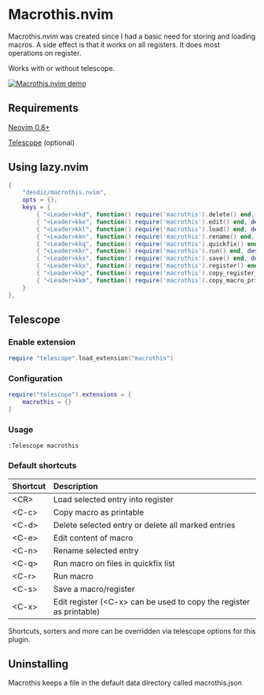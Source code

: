 # Macrothis.nvim

Macrothis.nvim was created since I had a basic need for storing and loading macros. A side effect is that it works on all registers. It does most operations on register.

Works with or without telescope.

[![Macrothis.nvim demo](https://img.youtube.com/vi/d2uj8uP80OE/0.jpg)](https://www.youtube.com/watch?v=d2uj8uP80OE "Macrothis.nvim demo")

## Requirements

[Neovim 0.8+](https://github.com/neovim/neovim)

[Telescope](https://github.com/nvim-telescope/telescope.nvim) (optional)


## Using lazy.nvim
```lua
{
    "desdic/macrothis.nvim",
    opts = {},
    keys = {
        { "<Leader>kkd", function() require('macrothis').delete() end, desc = "delete" },
        { "<Leader>kke", function() require('macrothis').edit() end, desc = "edit" },
        { "<Leader>kkl", function() require('macrothis').load() end, desc = "load" },
        { "<Leader>kkn", function() require('macrothis').rename() end, desc = "rename" },
        { "<Leader>kkq", function() require('macrothis').quickfix() end, desc = "run macro on all files in quickfix" },
        { "<Leader>kkr", function() require('macrothis').run() end, desc = "run macro" },
        { "<Leader>kks", function() require('macrothis').save() end, desc = "save" }
        { "<Leader>kkx", function() require('macrothis').register() end, desc = "edit register" }
        { "<Leader>kkp", function() require('macrothis').copy_register_printable() end, desc = "Copy register as printable" }
        { "<Leader>kkm", function() require('macrothis').copy_macro_printable() end, desc = "Copy macro as printable" }
    }
},
```

## Telescope

### Enable extension

```lua
require "telescope".load_extension("macrothis")
```

### Configuration

```lua
require("telescope").extensions = {
    macrothis = {}
}
```

### Usage

```
:Telescope macrothis
```

### Default shortcuts

| Shortcut | Description |
| :--- | :--- |
| &lt;CR&gt; | Load selected entry into register |
| &lt;C-c&gt; | Copy macro as printable |
| &lt;C-d&gt; | Delete selected entry or delete all marked entries |
| &lt;C-e&gt; | Edit content of macro |
| &lt;C-n&gt; | Rename selected entry |
| &lt;C-q&gt; | Run macro on files in quickfix list |
| &lt;C-r&gt; | Run macro |
| &lt;C-s&gt; | Save a macro/register |
| &lt;C-x&gt; | Edit register (&lt;C-x&gt; can be used to copy the register as printable)|

Shortcuts, sorters and more can be overridden via telescope options for this plugin.

## Uninstalling

Macrothis keeps a file in the default data directory called macrothis.json
